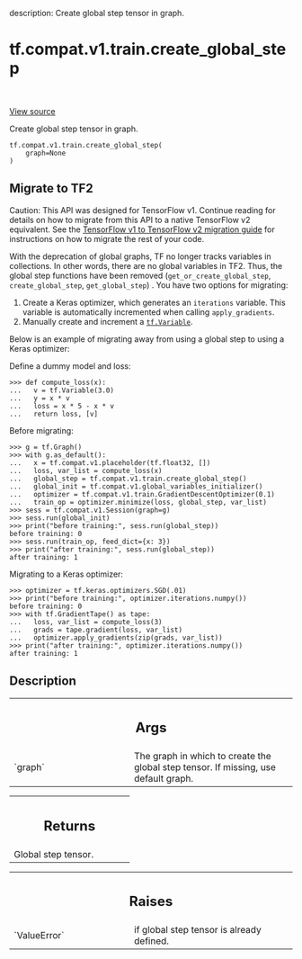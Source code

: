 description: Create global step tensor in graph.

<div itemscope itemtype="http://developers.google.com/ReferenceObject">
<meta itemprop="name" content="tf.compat.v1.train.create_global_step" />
<meta itemprop="path" content="Stable" />
</div>

# tf.compat.v1.train.create_global_step

<!-- Insert buttons and diff -->

<table class="tfo-notebook-buttons tfo-api nocontent" align="left">

</table>

<a target="_blank" href="/code/stable/tensorflow/python/training/training_util.py">View source</a>



Create global step tensor in graph.

<pre class="devsite-click-to-copy prettyprint lang-py tfo-signature-link">
<code>tf.compat.v1.train.create_global_step(
    graph=None
)
</code></pre>





 <section><devsite-expandable expanded>
 <h2 class="showalways">Migrate to TF2</h2>

Caution: This API was designed for TensorFlow v1.
Continue reading for details on how to migrate from this API to a native
TensorFlow v2 equivalent. See the
[TensorFlow v1 to TensorFlow v2 migration guide](https://www.tensorflow.org/guide/migrate)
for instructions on how to migrate the rest of your code.

With the deprecation of global graphs, TF no longer tracks variables in
collections. In other words, there are no global variables in TF2. Thus, the
global step functions have been removed  (`get_or_create_global_step`,
`create_global_step`, `get_global_step`) . You have two options for migrating:

1. Create a Keras optimizer, which generates an `iterations` variable. This
   variable is automatically incremented when calling `apply_gradients`.
2. Manually create and increment a <a href="../../../../tf/Variable.md"><code>tf.Variable</code></a>.

Below is an example of migrating away from using a global step to using a
Keras optimizer:

Define a dummy model and loss:

```
>>> def compute_loss(x):
...   v = tf.Variable(3.0)
...   y = x * v
...   loss = x * 5 - x * v
...   return loss, [v]
```

Before migrating:

```
>>> g = tf.Graph()
>>> with g.as_default():
...   x = tf.compat.v1.placeholder(tf.float32, [])
...   loss, var_list = compute_loss(x)
...   global_step = tf.compat.v1.train.create_global_step()
...   global_init = tf.compat.v1.global_variables_initializer()
...   optimizer = tf.compat.v1.train.GradientDescentOptimizer(0.1)
...   train_op = optimizer.minimize(loss, global_step, var_list)
>>> sess = tf.compat.v1.Session(graph=g)
>>> sess.run(global_init)
>>> print("before training:", sess.run(global_step))
before training: 0
>>> sess.run(train_op, feed_dict={x: 3})
>>> print("after training:", sess.run(global_step))
after training: 1
```

Migrating to a Keras optimizer:

```
>>> optimizer = tf.keras.optimizers.SGD(.01)
>>> print("before training:", optimizer.iterations.numpy())
before training: 0
>>> with tf.GradientTape() as tape:
...   loss, var_list = compute_loss(3)
...   grads = tape.gradient(loss, var_list)
...   optimizer.apply_gradients(zip(grads, var_list))
>>> print("after training:", optimizer.iterations.numpy())
after training: 1
```



 </aside></devsite-expandable></section>

<h2>Description</h2>

<!-- Placeholder for "Used in" -->


<!-- Tabular view -->
 <table class="responsive fixed orange">
<colgroup><col width="214px"><col></colgroup>
<tr><th colspan="2"><h2 class="add-link">Args</h2></th></tr>

<tr>
<td>
`graph`
</td>
<td>
The graph in which to create the global step tensor. If missing, use
default graph.
</td>
</tr>
</table>



<!-- Tabular view -->
 <table class="responsive fixed orange">
<colgroup><col width="214px"><col></colgroup>
<tr><th colspan="2"><h2 class="add-link">Returns</h2></th></tr>
<tr class="alt">
<td colspan="2">
Global step tensor.
</td>
</tr>

</table>



<!-- Tabular view -->
 <table class="responsive fixed orange">
<colgroup><col width="214px"><col></colgroup>
<tr><th colspan="2"><h2 class="add-link">Raises</h2></th></tr>

<tr>
<td>
`ValueError`
</td>
<td>
if global step tensor is already defined.
</td>
</tr>
</table>


